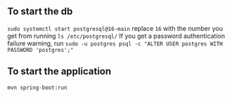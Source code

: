 ## To start the db
`sudo systemctl start postgresql@16-main`
replace `16` with the number you get from running `ls /etc/postgresql/` 
If you get a password authentication failure warning, run `sudo -u postgres psql -c "ALTER USER postgres WITH PASSWORD 'postgres';"`

## To start the application
`mvn spring-boot:run`



